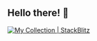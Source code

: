 ## Hello there! 👋

[![My Collection | StackBlitz](https://img.shields.io/static/v1?style=for-the-badge&message=My+Collection+|+StackBlitz&color=1269D3&logo=StackBlitz&logoColor=FFFFFF&label=)](https://stackblitz.com/@jcbhmr/collections/my-collection)
